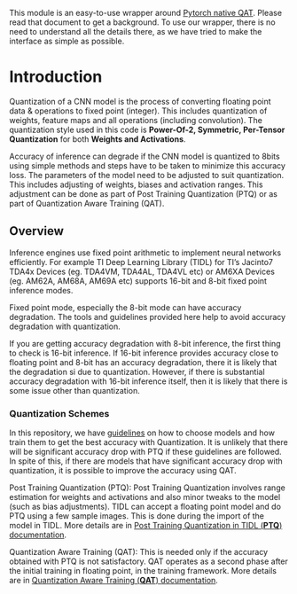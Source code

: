 
This module is an easy-to-use wrapper around [Pytorch native QAT](https://pytorch.org/docs/stable/quantization.html). Please read that document to get a background. To use our wrapper, there is no need to understand all the details there, as we have tried to make the interface as simple as possible.

# Introduction

Quantization of a CNN model is the process of converting floating point data & operations to fixed point (integer). This includes quantization of weights, feature maps and all operations (including convolution). The quantization style used in this code is **Power-Of-2, Symmetric, Per-Tensor Quantization** for both **Weights and Activations**.

Accuracy of inference can degrade if the CNN model is quantized to 8bits using simple methods and steps have to be taken to minimize this accuracy loss. The parameters of the model need to be adjusted to suit quantization. This includes adjusting of weights, biases and activation ranges. This adjustment can be done as part of Post Training Quantization (PTQ) or as part of Quantization Aware Training (QAT).


## Overview
Inference engines use fixed point arithmetic to implement neural networks efficiently. For example TI Deep Learning Library (TIDL) for TI’s Jacinto7 TDA4x Devices (eg. TDA4VM, TDA4AL, TDA4VL etc) or AM6XA Devices (eg. AM62A, AM68A, AM69A etc) supports 16-bit and 8-bit fixed point inference modes.

Fixed point mode, especially the 8-bit mode can have accuracy degradation. The tools and guidelines provided here help to avoid accuracy degradation with quantization.

If you are getting accuracy degradation with 8-bit inference, the first thing to check is 16-bit inference. If 16-bit inference provides accuracy close to floating point and 8-bit has an accuracy degradation, there it is likely that the degradation si due to quantization. However, if there is substantial accuracy degradation with 16-bit inference itself, then it is likely that there is some issue other than quantization.  


### Quantization Schemes
In this repository, we have  [guidelines](./docs/guidelines.md) on how to choose models and how train them to get the best accuracy with Quantization. It is unlikely that there will be significant accuracy drop with PTQ if these guidelines are followed. In spite of this, if there are models that have significant accuracy drop with quantization, it is possible to improve the accuracy using QAT.

Post Training Quantization (PTQ): Post Training Quantization involves range estimation for weights and activations and also minor tweaks to the model (such as bias adjustments). TIDL can accept a floating point model and do PTQ using a few sample images. This is done during the import of the model in TIDL. More details are in [Post Training Quantization in TIDL (**PTQ**) documentation](./docs/ptq.md).

Quantization Aware Training (QAT): This is needed only if the accuracy obtained with PTQ is not satisfactory. QAT operates as a second phase after the initial training in floating point, in the training framework. More details are in [Quantization Aware Training (**QAT**) documentation](./docs/qat.md).


